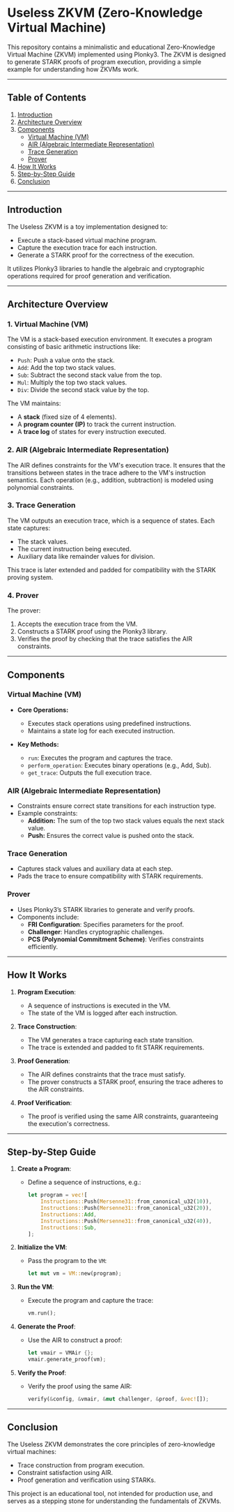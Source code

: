 # Useless ZKVM (Zero-Knowledge Virtual Machine)

This repository contains a minimalistic and educational Zero-Knowledge Virtual Machine (ZKVM) implemented using Plonky3. The ZKVM is designed to generate STARK proofs of program execution, providing a simple example for understanding how ZKVMs work.

---

## Table of Contents
1. [Introduction](#introduction)
2. [Architecture Overview](#architecture-overview)
3. [Components](#components)
   - [Virtual Machine (VM)](#virtual-machine-vm)
   - [AIR (Algebraic Intermediate Representation)](#air-algebraic-intermediate-representation)
   - [Trace Generation](#trace-generation)
   - [Prover](#prover)
4. [How It Works](#how-it-works)
5. [Step-by-Step Guide](#step-by-step-guide)
6. [Conclusion](#conclusion)

---

## Introduction
The Useless ZKVM is a toy implementation designed to:
- Execute a stack-based virtual machine program.
- Capture the execution trace for each instruction.
- Generate a STARK proof for the correctness of the execution.

It utilizes Plonky3 libraries to handle the algebraic and cryptographic operations required for proof generation and verification.

---

## Architecture Overview

### 1. **Virtual Machine (VM)**
The VM is a stack-based execution environment. It executes a program consisting of basic arithmetic instructions like:
- `Push`: Push a value onto the stack.
- `Add`: Add the top two stack values.
- `Sub`: Subtract the second stack value from the top.
- `Mul`: Multiply the top two stack values.
- `Div`: Divide the second stack value by the top.

The VM maintains:
- A **stack** (fixed size of 4 elements).
- A **program counter (IP)** to track the current instruction.
- A **trace log** of states for every instruction executed.

### 2. **AIR (Algebraic Intermediate Representation)**
The AIR defines constraints for the VM's execution trace. It ensures that the transitions between states in the trace adhere to the VM's instruction semantics. Each operation (e.g., addition, subtraction) is modeled using polynomial constraints.

### 3. **Trace Generation**
The VM outputs an execution trace, which is a sequence of states. Each state captures:
- The stack values.
- The current instruction being executed.
- Auxiliary data like remainder values for division.

This trace is later extended and padded for compatibility with the STARK proving system.

### 4. **Prover**
The prover:
1. Accepts the execution trace from the VM.
2. Constructs a STARK proof using the Plonky3 library.
3. Verifies the proof by checking that the trace satisfies the AIR constraints.

---

## Components

### Virtual Machine (VM)
- **Core Operations:**
  - Executes stack operations using predefined instructions.
  - Maintains a state log for each executed instruction.

- **Key Methods:**
  - `run`: Executes the program and captures the trace.
  - `perform_operation`: Executes binary operations (e.g., Add, Sub).
  - `get_trace`: Outputs the full execution trace.

### AIR (Algebraic Intermediate Representation)
- Constraints ensure correct state transitions for each instruction type.
- Example constraints:
  - **Addition:** The sum of the top two stack values equals the next stack value.
  - **Push:** Ensures the correct value is pushed onto the stack.

### Trace Generation
- Captures stack values and auxiliary data at each step.
- Pads the trace to ensure compatibility with STARK requirements.

### Prover
- Uses Plonky3’s STARK libraries to generate and verify proofs.
- Components include:
  - **FRI Configuration**: Specifies parameters for the proof.
  - **Challenger**: Handles cryptographic challenges.
  - **PCS (Polynomial Commitment Scheme)**: Verifies constraints efficiently.

---

## How It Works
1. **Program Execution**:
   - A sequence of instructions is executed in the VM.
   - The state of the VM is logged after each instruction.

2. **Trace Construction**:
   - The VM generates a trace capturing each state transition.
   - The trace is extended and padded to fit STARK requirements.

3. **Proof Generation**:
   - The AIR defines constraints that the trace must satisfy.
   - The prover constructs a STARK proof, ensuring the trace adheres to the AIR constraints.

4. **Proof Verification**:
   - The proof is verified using the same AIR constraints, guaranteeing the execution's correctness.

---

## Step-by-Step Guide

1. **Create a Program**:
   - Define a sequence of instructions, e.g.:
     ```rust
     let program = vec![
         Instructions::Push(Mersenne31::from_canonical_u32(10)),
         Instructions::Push(Mersenne31::from_canonical_u32(20)),
         Instructions::Add,
         Instructions::Push(Mersenne31::from_canonical_u32(40)),
         Instructions::Sub,
     ];
     ```

2. **Initialize the VM**:
   - Pass the program to the `VM`:
     ```rust
     let mut vm = VM::new(program);
     ```

3. **Run the VM**:
   - Execute the program and capture the trace:
     ```rust
     vm.run();
     ```

4. **Generate the Proof**:
   - Use the AIR to construct a proof:
     ```rust
     let vmair = VMAir {};
     vmair.generate_proof(vm);
     ```

5. **Verify the Proof**:
   - Verify the proof using the same AIR:
     ```rust
     verify(&config, &vmair, &mut challenger, &proof, &vec![]);
     ```

---

## Conclusion
The Useless ZKVM demonstrates the core principles of zero-knowledge virtual machines:
- Trace construction from program execution.
- Constraint satisfaction using AIR.
- Proof generation and verification using STARKs.

This project is an educational tool, not intended for production use, and serves as a stepping stone for understanding the fundamentals of ZKVMs.

